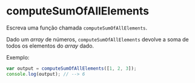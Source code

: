 # computeSumOfAllElements

Escreva uma função chamada `computeSumOfAllElements`.

Dado um _array_ de números, `computeSumOfAllElements` devolve a soma de todos os
elementos do _array_ dado.

Exemplo:

```javascript
var output = computeSumOfAllElements([1, 2, 3]);
console.log(output); // --> 6
```
